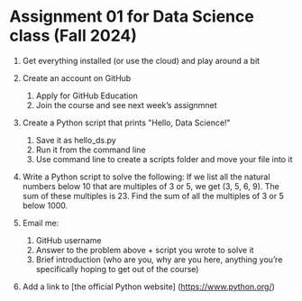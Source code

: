 # Assignment 01 for Data Science class (Fall 2024)

1. Get everything installed (or use the cloud) and play around a bit
2. Create an account on GitHub
     1. Apply for GitHub Education
     2. Join the course and see next week’s assignmnet
3. Create a Python script that prints "Hello, Data Science!"
     1. Save it as hello_ds.py
     2. Run it from the command line
     3. Use command line to create a scripts folder and move your file into it
4. Write a Python script to solve the following:
If we list all the natural numbers below 10 that are multiples of 3 or 5, we get (3, 5, 6, 9). The sum of these multiples is 23. Find the sum of all the multiples of 3 or 5 below 1000.

5. Email me:
    1. GitHub username
    2. Answer to the problem above + script you wrote to solve it
    3. Brief introduction (who are you, why are you here, anything you’re specifically hoping to get out of the course)

6. Add a link to [the official Python website] (https://www.python.org/)
